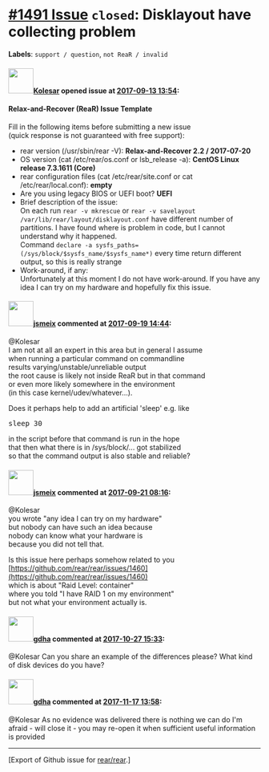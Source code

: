 [\#1491 Issue](https://github.com/rear/rear/issues/1491) `closed`: Disklayout have collecting problem
=====================================================================================================

**Labels**: `support / question`, `not ReaR / invalid`

#### <img src="https://avatars.githubusercontent.com/u/6159988?u=fb75607db17f2042e099495efd1a1495f820140f&v=4" width="50">[Kolesar](https://github.com/Kolesar) opened issue at [2017-09-13 13:54](https://github.com/rear/rear/issues/1491):

#### Relax-and-Recover (ReaR) Issue Template

Fill in the following items before submitting a new issue  
(quick response is not guaranteed with free support):

-   rear version (/usr/sbin/rear -V): **Relax-and-Recover 2.2 /
    2017-07-20**
-   OS version (cat /etc/rear/os.conf or lsb\_release -a): **CentOS
    Linux release 7.3.1611 (Core)**
-   rear configuration files (cat /etc/rear/site.conf or cat
    /etc/rear/local.conf): **empty**
-   Are you using legacy BIOS or UEFI boot? **UEFI**
-   Brief description of the issue:  
    On each run `rear -v mkrescue` or `rear -v savelayout`
    `/var/lib/rear/layout/disklayout.conf` have different number of
    partitions. I have found where is problem in code, but I cannot
    understand why it happened.  
    Command
    `declare -a sysfs_paths=(/sys/block/$sysfs_name/$sysfs_name*)` every
    time return different output, so this is really strange
-   Work-around, if any:  
    Unfortunately at this moment I do not have work-around. If you have
    any idea I can try on my hardware and hopefully fix this issue.

#### <img src="https://avatars.githubusercontent.com/u/1788608?u=925fc54e2ce01551392622446ece427f51e2f0ce&v=4" width="50">[jsmeix](https://github.com/jsmeix) commented at [2017-09-19 14:44](https://github.com/rear/rear/issues/1491#issuecomment-330562771):

@Kolesar  
I am not at all an expert in this area but in general I assume  
when running a particular command on commandline  
results varying/unstable/unreliable output  
the root cause is likely not inside ReaR but in that command  
or even more likely somewhere in the environment  
(in this case kernel/udev/whatever...).

Does it perhaps help to add an artificial 'sleep' e.g. like

<pre>
sleep 30
</pre>

in the script before that command is run in the hope  
that then what there is in /sys/block/... got stabilized  
so that the command output is also stable and reliable?

#### <img src="https://avatars.githubusercontent.com/u/1788608?u=925fc54e2ce01551392622446ece427f51e2f0ce&v=4" width="50">[jsmeix](https://github.com/jsmeix) commented at [2017-09-21 08:16](https://github.com/rear/rear/issues/1491#issuecomment-331085933):

@Kolesar  
you wrote "any idea I can try on my hardware"  
but nobody can have such an idea because  
nobody can know what your hardware is  
because you did not tell that.

Is this issue here perhaps somehow related to you  
[https://github.com/rear/rear/issues/1460](https://github.com/rear/rear/issues/1460)  
which is about "Raid Level: container"  
where you told "I have RAID 1 on my environment"  
but not what your environment actually is.

#### <img src="https://avatars.githubusercontent.com/u/888633?u=cdaeb31efcc0048d3619651aa18dd4b76e636b21&v=4" width="50">[gdha](https://github.com/gdha) commented at [2017-10-27 15:33](https://github.com/rear/rear/issues/1491#issuecomment-340005568):

@Kolesar Can you share an example of the differences please? What kind
of disk devices do you have?

#### <img src="https://avatars.githubusercontent.com/u/888633?u=cdaeb31efcc0048d3619651aa18dd4b76e636b21&v=4" width="50">[gdha](https://github.com/gdha) commented at [2017-11-17 13:58](https://github.com/rear/rear/issues/1491#issuecomment-345250584):

@Kolesar As no evidence was delivered there is nothing we can do I'm
afraid - will close it - you may re-open it when sufficient useful
information is provided

------------------------------------------------------------------------

\[Export of Github issue for
[rear/rear](https://github.com/rear/rear).\]
